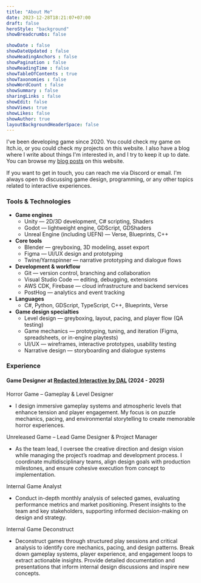 ```yaml
---
title: "About Me"
date: 2023-12-28T18:21:07+07:00
draft: false
heroStyle: "background"
showBreadcrumbs: false

showDate : false
showDateUpdated : false
showHeadingAnchors : false
showPagination : false
showReadingTime : false
showTableOfContents : true
showTaxonomies : false 
showWordCount : false
showSummary : false
sharingLinks : false
showEdit: false
showViews: true
showLikes: false
showAuthor: true
layoutBackgroundHeaderSpace: false
---
```

I've been developing game since 2020. You could check my game on Itch.io, or you could check my projects on this website. I also have a blog where I write about things I'm interested in, and I try to keep it up to date.
You can browse my [blog posts](/posts/) on this website.

If you want to get in touch, you can reach me via Discord or email. I'm always open to discussing game design, programming, or any other topics related to interactive experiences.

### Tools & Technologies

- **Game engines**
  - Unity — 2D/3D development, C# scripting, Shaders
  - Godot — lightweight engine, GDScript, GDShaders
  - Unreal Engine (including UEFN) — Verse, Blueprints, C++
- **Core tools**
  - Blender — greyboxing, 3D modeling, asset export
  - Figma — UI/UX design and prototyping
  - Twine/Yarnspinner — narrative prototyping and dialogue flows
- **Development & workflow**
  - Git — version control, branching and collaboration
  - Visual Studio Code — editing, debugging, extensions
  - AWS CDK, Firebase — cloud infrastructure and backend services
  - PostHog — analytics and event tracking
- **Languages**
  - C#, Python, GDScript, TypeScript, C++, Blueprints, Verse
- **Game design specialties**
  - Level design — greyboxing, layout, pacing, and player flow (QA testing)
  - Game mechanics — prototyping, tuning, and iteration (Figma, spreadsheets, or in-engine playtests)
  - UI/UX — wireframes, interactive prototypes, usability testing
  - Narrative design — storyboarding and dialogue systems

### Experience

#### Game Designer at [Redacted Interactive by DAL](https://store.steampowered.com/app/3334600/Echoes_Beneath/) (2024 - 2025)

Horror Game – Gameplay & Level Designer
- I design immersive gameplay systems and atmospheric levels that enhance tension and player engagement. My focus is on puzzle mechanics, pacing, and environmental storytelling to create memorable horror experiences.

Unreleased Game – Lead Game Designer & Project Manager
- As the team lead, I oversee the creative direction and design vision while managing the project’s roadmap and development process. I coordinate multidisciplinary teams, align design goals with production milestones, and ensure cohesive execution from concept to implementation.

Internal Game Analyst
- Conduct in-depth monthly analysis of selected games, evaluating performance metrics and market positioning. Present insights to the team and key stakeholders, supporting informed decision-making on design and strategy.

Internal Game Deconstruct
- Deconstruct games through structured play sessions and critical analysis to identify core mechanics, pacing, and design patterns. Break down gameplay systems, player experience, and engagement loops to extract actionable insights. Provide detailed documentation and presentations that inform internal design discussions and inspire new concepts.